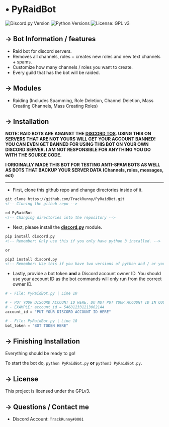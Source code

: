 <!-- MAIN TITLE -->
# • PyRaidBot

<!-- BADGES -->
![Discord.py Version](https://img.shields.io/badge/discord.py-1.3.1-blue?style=flat-square)
![Python Versions](https://img.shields.io/badge/python-3.6%20%7C%203.7-blue?style=flat-square)
![License: GPL v3](https://img.shields.io/badge/License-GPLv3-blue.svg?style=flat-square)

<!-- KEY INFORMATION HEADER -->
## → Bot Information / features

* Raid bot for discord servers.
* Removes all channels, roles + creates new roles and new text channels + spams.
* Customize how many channels / roles you want to create.
* Every guild that has the bot will be raided.

<!-- MODULES HEADER -->
## → Modules

* Raiding (Includes Spamming, Role Deletion, Channel Deletion, Mass Creating Channels, Mass Creating Roles)

<!-- INSTALLATION HEADER -->
## → Installation

**NOTE: RAID BOTS ARE AGAINST THE [DISCORD TOS](https://discordapp.com/terms). USING THIS ON SERVERS THAT ARE NOT YOURS WILL GET YOUR ACCOUNT BANNED! YOU CAN EVEN GET BANNED FOR USING THIS BOT ON YOUR OWN DISCORD SERVER. I AM NOT RESPONSIBLE FOR ANYTHING YOU DO WITH THE SOURCE CODE.**

**I ORIGINALLY MADE THIS BOT FOR TESTING ANTI-SPAM BOTS AS WELL AS BOTS THAT BACKUP YOUR SERVER DATA (Channels, roles, messages, ect)**

---

<!-- Installation Instructions -->
* First, clone this github repo and change directories inside of it.

```markdown
git clone https://github.com/TrackRunny/PyRaidBot.git
<!-- Cloning the github repo -->

cd PyRaidBot
<!-- Changing directories into the repository -->
```

* Next, please install the [**discord.py**](https://github.com/Rapptz/discord.py) module.

```markdown
pip install discord.py
<!-- Remember: Only use this if you only have python 3 installed. -->

or

pip3 install discord.py
<!-- Remember: Use this if you have two versions of python and / or you have python 2 and python 3. -->

```

* Lastly, provide a bot token **and** a Discord account owner ID. You should use your account ID as the bot commands will only run from the correct owner ID.

```python
# - File: PyRaidBot.py | Line 10

# - PUT YOUR DISCORD ACCOUNT ID HERE, DO NOT PUT YOUR ACCOUNT ID IN QUOTES!
# - EXAMPLE: account_id = 546812331213062144
account_id = "PUT YOUR DISCORD ACCOUNT ID HERE"

# - File: PyRaidBot.py | Line 18
bot_token = "BOT TOKEN HERE"
```

## → Finishing Installation

Everything should be ready to go!

To start the bot do, `python PyRaidBot.py` **or** `python3 PyRaidBot.py`.

<!-- LICENSE INFO -->
## → License

This project is licensed under the GPLv3.

<!-- END OF README -->
## → Questions / Contact me

* Discord Account: `TrackRunny#0001`
